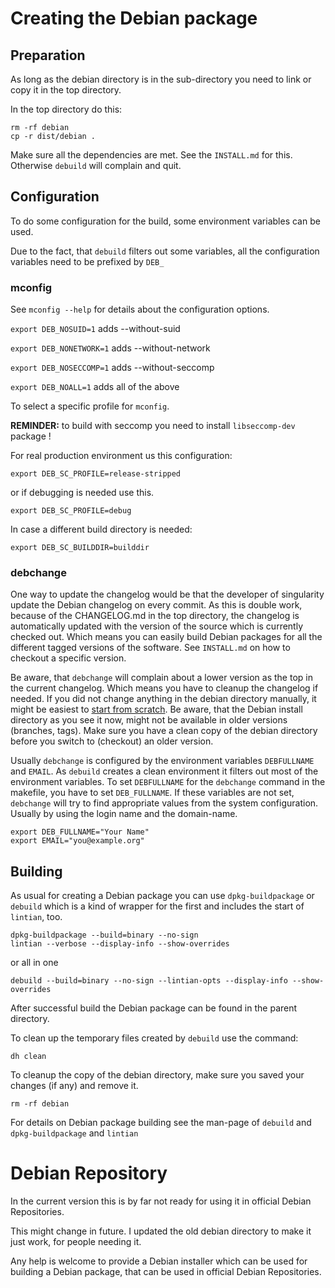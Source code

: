 # Creating the Debian package

## Preparation
As long as the debian directory is in the sub-directory you need to link
or copy it in the top directory.

In the top directory do this:
```
rm -rf debian
cp -r dist/debian .
```

Make sure all the dependencies are met. See the `INSTALL.md` for this. 
Otherwise `debuild` will complain and quit. 

## Configuration
To do some configuration for the build, some environment variables can
be used.

Due to the fact, that `debuild` filters out some variables, all the
configuration variables need to be prefixed by `DEB_`

### mconfig
See `mconfig --help` for details about the configuration options.

`export DEB_NOSUID=1`    adds --without-suid

`export DEB_NONETWORK=1` adds --without-network

`export DEB_NOSECCOMP=1` adds --without-seccomp

`export DEB_NOALL=1`     adds all of the above

To select a specific profile for `mconfig`.

__REMINDER:__ to build with seccomp you need to install `libseccomp-dev` package !

For real production environment us this configuration:
```
export DEB_SC_PROFILE=release-stripped
```
or if debugging is needed use this.
```
export DEB_SC_PROFILE=debug
```

In case a different build directory is needed:
```
export DEB_SC_BUILDDIR=builddir
```

### debchange
One way to update the changelog would be that the developer of singularity 
update the Debian changelog on every commit. As this is double work, because
of the CHANGELOG.md in the top directory, the changelog is automatically 
updated with the version of the source which is currently checked out.
Which means you can easily build Debian packages for all the different tagged
versions of the software. See `INSTALL.md` on how to checkout a specific 
version. 

Be aware, that `debchange` will complain about a lower version as the top in
the current changelog. Which means you have to cleanup the changelog if needed.
If you did not change anything in the debian directory manually, it might be easiest
to [start from scratch](#Preparation).
Be aware, that the Debian install directory as you see it now, might not be available
in older versions (branches, tags). Make sure you have a clean copy of the debian
directory before you switch to (checkout) an older version.

Usually `debchange` is configured by the environment variables `DEBFULLNAME` and 
`EMAIL`. As `debuild` creates a clean environment it filters out most of the 
environment variables. To set `DEBFULLNAME` for the `debchange` command in the 
makefile, you have to set `DEB_FULLNAME`. If these variables are not set, `debchange`
will try to find appropriate values from the system configuration. Usually by using the
login name and the domain-name. 
```
export DEB_FULLNAME="Your Name"
export EMAIL="you@example.org"
```

## Building
As usual for creating a Debian package you can use `dpkg-buildpackage`
or `debuild` which is a kind of wrapper for the first and includes the start
of `lintian`, too. 

```
dpkg-buildpackage --build=binary --no-sign
lintian --verbose --display-info --show-overrides
```
or all in one
```
debuild --build=binary --no-sign --lintian-opts --display-info --show-overrides
```

After successful build the Debian package can be found in the parent directory.

To clean up the temporary files created by `debuild` use the command:
```
dh clean
```
To cleanup the copy of the debian directory, make sure you saved your changes (if any) and remove it.
```
rm -rf debian
```

For details on Debian package building see the man-page of `debuild` and `dpkg-buildpackage` and `lintian`

# Debian Repository
In the current version this is by far not ready for using it in official Debian Repositories.

This might change in future. I updated the old debian directory to make it just work, for people
needing it.

Any help is welcome to provide a Debian installer which can be used for building a Debian package,
that can be used in official Debian Repositories.

